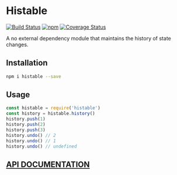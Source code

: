 # Histable

[![Build Status][travis-svg]][travis]
[![npm][npm-svg]][npm]
[![Coverage Status][coveralls-svg]][coveralls]


[travis-svg]: https://travis-ci.org/tusharmath/histable.svg?branch=master
[travis]: https://travis-ci.org/tusharmath/histable
[npm-svg]: https://img.shields.io/npm/v/histable.svg
[npm]: https://www.npmjs.com/package/histable
[coveralls]: https://coveralls.io/github/tusharmath/histable?branch=develop
[coveralls-svg]: https://coveralls.io/repos/github/tusharmath/histable/badge.svg?branch=develop


A no external dependency module that maintains the history of state changes.

## Installation

```bash
npm i histable --save
```

## Usage

```javascript
const histable = require('histable')
const history = histable.history()
history.push(1)
history.push(2)
history.push(3)
history.undo() // 2
history.undo() // 1
history.undo() // undefined
```

## [API DOCUMENTATION](DOCUMENTATION.md)
